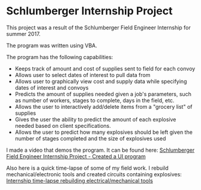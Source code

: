 # Schlumberger Internship Project

This project was a result of the Schlumberger Field Engineer Internship for summer 2017.

The program was written using VBA.

The program has the following capabilities:

- Keeps track of amount and cost of supplies sent to field for each convoy
- Allows user to select dates of interest to pull data from
- Allows user to graphically view cost and supply data while specifying dates of interest and convoys
- Predicts the amount of supplies needed given a job's parameters, such as number of workers, stages to complete, days in the field, etc.
- Allows the user to interactively add/delete items from a "grocery list" of supplies
- Gives the user the ability to predict the amount of each explosive needed based on client specifications.
- Allows the user to predict how many explosives should be left given the number of stages completed and the size of explosives used


I made a video that demos the program. It can be found here:
[Schlumberger Field Engineer Internship Project - Created a UI program](https://www.youtube.com/watch?v=zRYzk80yBz8&t=3s)

Also here is a quick time-lapse of some of my field work. I rebuild mechanical/electronic tools and created circuits containing explosives:
[Internship time-lapse rebuilding electrical/mechanical tools](https://www.youtube.com/watch?v=H7qFGS3jRSY)